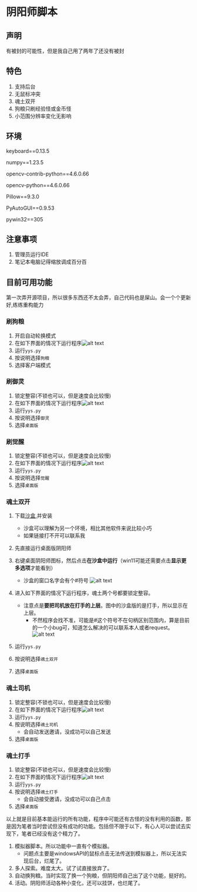 # 阴阳师脚本
## 声明
有被封的可能性，但是我自己用了两年了还没有被封

## 特色
1. 支持后台
2. 无鼠标冲突
3. 魂土双开
4. 狗粮只刷经验怪或金币怪
5. 小范围分辨率变化无影响

## 环境
keyboard==0.13.5

numpy==1.23.5

opencv-contrib-python==4.6.0.66

opencv-python==4.6.0.66

Pillow==9.3.0

PyAutoGUI==0.9.53

pywin32==305

## 注意事项
1. 管理员运行IDE
2. 笔记本电脑记得缩放调成百分百

## 目前可用功能
第一次弄开源项目，所以很多东西还不太会弄，自己代码也是屎山。会一个个更新好,练练重构能力
### 刷狗粮
1. 开启自动轮换模式
2. 在如下界面的情况下运行程序![alt text](./说明图/狗粮界面示意图.png "刷狗粮狗粮示意图")
3. 运行`yys.py`
4. 按说明选择`狗粮`
5. 选择客户端模式

### 刷御灵
1. 锁定整容(不锁也可以，但是速度会比较慢)
2. 在如下界面的情况下运行程序![alt text](./说明图/御灵界面示意图.png "御灵界面示意图")
3. 运行`yys.py`
4. 按说明选择`御灵`
5. 选择`桌面版`

### 刷觉醒
1. 锁定整容(不锁也可以，但是速度会比较慢)
2. 在如下界面的情况下运行程序![alt text](./说明图/觉醒界面示意图.png "觉醒界面示意图")
3. 运行`yys.py`
4. 按说明选择`觉醒`
5. 选择`桌面版`

### 魂土双开
1. 下载[沙盒](https://sandboxie-plus.com/downloads/),并安装
   - 沙盒可以理解为另一个环境，相比其他软件来说比较小巧
   - 如果链接打不开可以联系我 
2. 先直接运行桌面版阴阳师
3. 右键桌面阴阳师图标，然后点击**在沙盒中运行**（win11可能还需要点击**显示更多选项**才能看到）
   - 沙盒的窗口名字会有个#符号
  ![alt text](./说明图/沙盒示意图.png "沙盒示意图")
1. 进入如下界面的情况下运行程序，魂土两个号都要锁定整容。
   - 注意点是**要把司机放在打手的上层**。图中的沙盒版的是打手，所以显示在上层。
     - 不然程序会找不准，可能是#这个符号不在句柄区别范围内，算是目前的一个小bug可，知道怎么解决的可以联系本人或者request。
    ![alt text](./说明图/双开界面示意图.png "双开界面示意图")
   
2. 运行`yys.py`
3. 按说明选择`魂土双开`
4. 选择`桌面版`
### 魂土司机
1. 锁定整容(不锁也可以，但是速度会比较慢)
2. 在如下界面的情况下运行程序![alt text](./说明图/司机.png "司机")
3. 运行`yys.py`
4. 按说明选择`魂土司机`
   - 会自动发送邀请，没成功可以自己发送
5. 选择`桌面版`
### 魂土打手
1. 锁定整容(不锁也可以，但是速度会比较慢)
2. 在如下界面的情况下运行程序![alt text](./说明图/打手.png "打手")
3. 运行`yys.py`
4. 按说明选择`魂土打手`
   - 会自动接受邀请，没成功可以自己点击
5. 选择`桌面版`

以上就是目前基本能运行的所有功能，程序中可能还有古怪的没有利用的函数，那是因为笔者当时尝试但没有成功的功能。包括但不限于以下，有心人可以尝试去实现下，笔者已经没有这个精力了。
1. 模拟器脚本。所以功能中一直有个模拟器。
   - 问题点主要是windowsAPI的鼠标点击无法传送到模拟器上，所以无法实现后台，烂尾了。
2. 多人探索。难度太大。试了试直接放弃了。
3. 自动换狗粮。当时实现了换一个狗粮，但阴阳师自己出了这个功能，挺好的。
4. 活动。阴阳师活动各种小变化，还可以挂饼，也烂尾了。